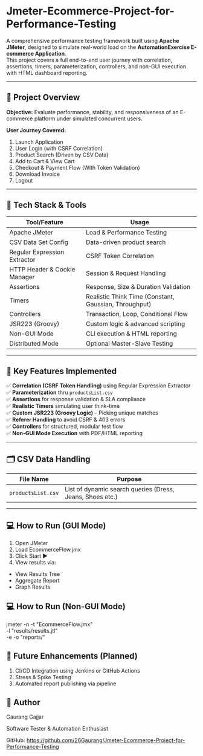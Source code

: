 # Jmeter-Ecommerce-Project-for-Performance-Testing

A comprehensive performance testing framework built using **Apache JMeter**, designed to simulate real-world load on the **AutomationExercise E-commerce Application**.  
This project covers a full end-to-end user journey with correlation, assertions, timers, parameterization, controllers, and non-GUI execution with HTML dashboard reporting.

---

## 🚀 Project Overview

**Objective:** Evaluate performance, stability, and responsiveness of an E-commerce platform under simulated concurrent users.

**User Journey Covered:**
1. Launch Application
2. User Login (with CSRF Correlation)
3. Product Search (Driven by CSV Data)
4. Add to Cart & View Cart
5. Checkout & Payment Flow (With Token Validation)
6. Download Invoice
7. Logout

---

## 🧰 Tech Stack & Tools

| Tool/Feature         | Usage |
|----------------------|------------------------------------------------|
| Apache JMeter        | Load & Performance Testing |
| CSV Data Set Config  | Data-driven product search |
| Regular Expression Extractor | CSRF Token Correlation |
| HTTP Header & Cookie Manager | Session & Request Handling |
| Assertions           | Response, Size & Duration Validation |
| Timers               | Realistic Think Time (Constant, Gaussian, Throughput) |
| Controllers          | Transaction, Loop, Conditional Flow |
| JSR223 (Groovy)      | Custom logic & advanced scripting |
| Non-GUI Mode         | CLI execution & HTML reporting |
| Distributed Mode     | Optional Master-Slave Testing |

---

## 🔁 Key Features Implemented

✅ **Correlation (CSRF Token Handling)** using Regular Expression Extractor  
✅ **Parameterization** thru `productsList.csv`  
✅ **Assertions** for response validation & SLA compliance  
✅ **Realistic Timers** simulating user think-time  
✅ **Custom JSR223 (Groovy Logic)** – Picking unique matches  
✅ **Referer Handling** to avoid CSRF & 403 errors  
✅ **Controllers** for structured, modular test flow  
✅ **Non-GUI Mode Execution** with PDF/HTML reporting  

---

## 🗂 CSV Data Handling

| File Name | Purpose |
|-----------|---------|
| `productsList.csv` | List of dynamic search queries (Dress, Jeans, Shoes etc.) |

---

## 💻 How to Run (GUI Mode)

1. Open JMeter
2. Load EcommerceFlow.jmx
3. Click Start ▶
4. View results via:
  - View Results Tree
  - Aggregate Report
  - Graph Results

## 💻 How to Run (Non-GUI Mode)

jmeter -n -t "EcommerceFlow.jmx" \
       -l "results/results.jtl" \
       -e -o "reports/"

## 🚀 Future Enhancements (Planned)

1. CI/CD Integration using Jenkins or GitHub Actions
2. Stress & Spike Testing
3. Automated report publishing via pipeline

## 📜 Author

Gaurang Gajjar

Software Tester & Automation Enthusiast

GitHub: https://github.com/26Gaurang/Jmeter-Ecommerce-Project-for-Performance-Testing
